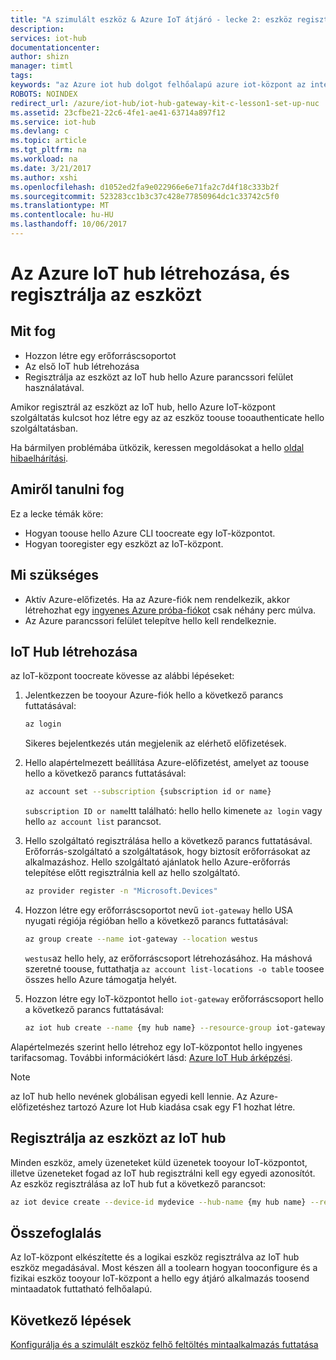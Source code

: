 ```yaml
---
title: "A szimulált eszköz & Azure IoT átjáró - lecke 2: eszköz regisztrálása |} Microsoft Docs"
description: 
services: iot-hub
documentationcenter: 
author: shizn
manager: timtl
tags: 
keywords: "az Azure iot hub dolgot felhőalapú azure iot-központ az internet létrehozása eszköz, a ti sensortag, a ti bla"
ROBOTS: NOINDEX
redirect_url: /azure/iot-hub/iot-hub-gateway-kit-c-lesson1-set-up-nuc
ms.assetid: 23cfbe21-22c6-4fe1-ae41-63714a897f12
ms.service: iot-hub
ms.devlang: c
ms.topic: article
ms.tgt_pltfrm: na
ms.workload: na
ms.date: 3/21/2017
ms.author: xshi
ms.openlocfilehash: d1052ed2fa9e022966e6e71fa2c7d4f18c333b2f
ms.sourcegitcommit: 523283cc1b3c37c428e77850964dc1c33742c5f0
ms.translationtype: MT
ms.contentlocale: hu-HU
ms.lasthandoff: 10/06/2017
---
```

# <a name="create-your-azure-iot-hub-and-register-your-device"></a>Az Azure IoT hub létrehozása, és regisztrálja az eszközt

## <a name="what-you-will-do"></a>Mit fog

- Hozzon létre egy erőforráscsoportot
- Az első IoT hub létrehozása
- Regisztrálja az eszközt az IoT hub hello Azure parancssori felület használatával. 

Amikor regisztrál az eszközt az IoT hub, hello Azure IoT-központ szolgáltatás kulcsot hoz létre egy az az eszköz toouse tooauthenticate hello szolgáltatásban. 

Ha bármilyen problémába ütközik, keressen megoldásokat a hello [oldal hibaelhárítási](iot-hub-gateway-kit-c-sim-troubleshooting.md).

## <a name="what-you-will-learn"></a>Amiről tanulni fog

Ez a lecke témák köre:

- Hogyan toouse hello Azure CLI toocreate egy IoT-központot.
- Hogyan tooregister egy eszközt az IoT-központ.

## <a name="what-you-need"></a>Mi szükséges

- Aktív Azure-előfizetés. Ha az Azure-fiók nem rendelkezik, akkor létrehozhat egy [ingyenes Azure próba-fiókot](http://azure.microsoft.com/pricing/free-trial/) csak néhány perc múlva.
- Az Azure parancssori felület telepítve hello kell rendelkeznie.

## <a name="create-an-iot-hub"></a>IoT Hub létrehozása

az IoT-központ toocreate kövesse az alábbi lépéseket:

1. Jelentkezzen be tooyour Azure-fiók hello a következő parancs futtatásával:

   ```bash
   az login
   ```

   Sikeres bejelentkezés után megjelenik az elérhető előfizetések.

2. Hello alapértelmezett beállítása Azure-előfizetést, amelyet az toouse hello a következő parancs futtatásával:

   ```bash
   az account set --subscription {subscription id or name}
   ```

   `subscription ID or name`Itt található: hello hello kimenete `az login` vagy hello `az account list` parancsot.

3. Hello szolgáltató regisztrálása hello a következő parancs futtatásával. Erőforrás-szolgáltató a szolgáltatások, hogy biztosít erőforrásokat az alkalmazáshoz. Hello szolgáltató ajánlatok hello Azure-erőforrás telepítése előtt regisztrálnia kell az hello szolgáltató.

   ```bash
   az provider register -n "Microsoft.Devices"
   ```

4. Hozzon létre egy erőforráscsoportot nevű `iot-gateway` hello USA nyugati régiója régióban hello a következő parancs futtatásával:

   ```bash
   az group create --name iot-gateway --location westus
   ```
   
   `westus`az hello hely, az erőforráscsoport létrehozásához. Ha máshová szeretné toouse, futtathatja `az account list-locations -o table` toosee összes hello Azure támogatja helyét.

5. Hozzon létre egy IoT-központot hello `iot-gateway` erőforráscsoport hello a következő parancs futtatásával:

   ```bash
   az iot hub create --name {my hub name} --resource-group iot-gateway
   ```

Alapértelmezés szerint hello létrehoz egy IoT-központot hello ingyenes tarifacsomag. További információkért lásd: [Azure IoT Hub árképzési](https://azure.microsoft.com/pricing/details/iot-hub/).

> [!NOTE]
> az IoT hub hello nevének globálisan egyedi kell lennie. Az Azure-előfizetéshez tartozó Azure Iot Hub kiadása csak egy F1 hozhat létre.

## <a name="register-your-device-in-your-iot-hub"></a>Regisztrálja az eszközt az IoT hub

Minden eszköz, amely üzeneteket küld üzenetek tooyour IoT-központot, illetve üzeneteket fogad az IoT hub regisztrálni kell egy egyedi azonosítót.
Az eszköz regisztrálása az IoT hub fut a következő parancsot:

```bash
az iot device create --device-id mydevice --hub-name {my hub name} --resource-group iot-gateway
```

## <a name="summary"></a>Összefoglalás

Az IoT-központ elkészítette és a logikai eszköz regisztrálva az IoT hub eszköz megadásával. Most készen áll a toolearn hogyan tooconfigure és a fizikai eszköz tooyour IoT-központ a hello egy átjáró alkalmazás toosend mintaadatok futtatható felhőalapú.

## <a name="next-steps"></a>Következő lépések
[Konfigurálja és a szimulált eszköz felhő feltöltés mintaalkalmazás futtatása](iot-hub-gateway-kit-c-sim-lesson3-configure-simulated-device-app.md)